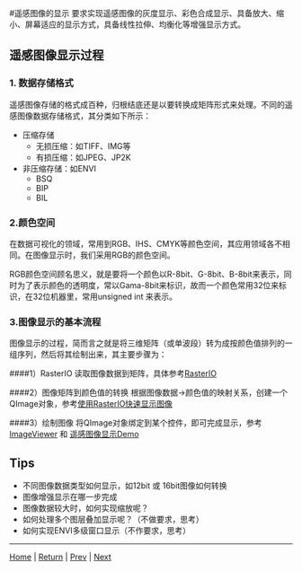 #遥感图像的显示
要求实现遥感图像的灰度显示、彩色合成显示、具备放大、缩小、屏幕适应的显示方式，具备线性拉伸、均衡化等增强显示方式。

## 遥感图像显示过程
### 1. 数据存储格式
遥感图像存储的格式成百种，归根结底还是以要转换成矩阵形式来处理。不同的遥感图像数据存储格式，其分类如下所示：
- 压缩存储
  - 无损压缩：如TIFF、IMG等
  - 有损压缩：如JPEG、JP2K
- 非压缩存储：如ENVI
  - BSQ
  - BIP
  - BIL

### 2.颜色空间
在数据可视化的领域，常用到RGB、IHS、CMYK等颜色空间，其应用领域各不相同。在图像显示时，我们采用RGB的颜色空间。

RGB颜色空间顾名思义，就是要将一个颜色以R-8bit、G-8bit、B-8bit来表示，同时为了表示颜色的透明度，常以Gama-8bit来标识，故而一个颜色常用32位来标识，在32位机器里，常用unsigned int 来表示。

### 3.图像显示的基本流程
图像显示的过程，简而言之就是将三维矩阵（或单波段）转为成按颜色值排列的一组序列，然后将其绘制出来，其主要步骤为：

####1）RasterIO
读取图像数据到矩阵，具体参考[RasterIO](./D2_RasterIO.md)

####2）图像矩阵到颜色值的转换
根据图像数据->颜色值的映射关系，创建一个QImage对象，参考[使用RasterIO快速显示图像](https://blog.csdn.net/liminlu0314/article/details/7613894)

####3）绘制图像
将QImage对象绑定到某个控件，即可完成显示，参考[ImageViewer](../src/imageviewer.rar) 和 [遥感图像显示Demo](https://download.csdn.net/download/liminlu0314/4337917)

## Tips
- 不同图像数据类型如何显示，如12bit 或 16bit图像如何转换
- 图像增强显示在哪一步完成
- 图像数据较大时，如何实现缩放呢？
- 如何处理多个图层叠加显示呢？（不做要求，思考）
- 如何实现ENVI多级窗口显示（不作要求，思考）

---
[Home](../README.MD) | [Return](#遥感图像的显示) |  [Prev](./D2_RasterIO.md) | [Next](./D4_Preprocess.md)